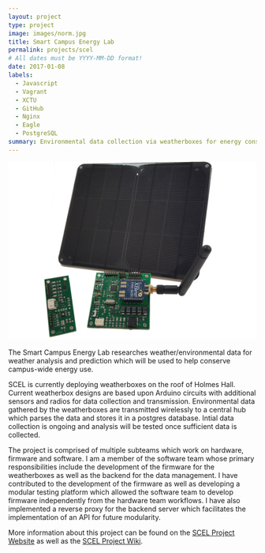 ```yaml
---
layout: project
type: project
image: images/norm.jpg
title: Smart Campus Energy Lab
permalink: projects/scel
# All dates must be YYYY-MM-DD format!
date: 2017-01-08
labels:
  - Javascript
  - Vagrant
  - XCTU
  - GitHub
  - Nginx
  - Eagle
  - PostgreSQL
summary: Environmental data collection via weatherboxes for energy conservation.
---
```


<img src="../images/weatherbox.png" width="1000">

The Smart Campus Energy Lab researches weather/environmental data for weather analysis and prediction which will be used to help conserve campus-wide energy use.

SCEL is currently deploying weatherboxes on the roof of Holmes Hall. Current weatherbox designs are based upon Arduino circuits with additional sensors and radios for data collection and transmission. Environmental data gathered by the weatherboxes are transmitted wirelessly to a central hub which parses the data and stores it in a postgres database. Intial data collection is ongoing and analysis will be tested once sufficient data is collected.

The project is comprised of multiple subteams which work on hardware, firmware and software. I am a member of the software team whose primary responsibilities include the development of the firmware for the weatherboxes as well as the backend for the data management. I have contributed to the development of the firmware as well as developing a modular testing platform which allowed the software team to develop firmware independently from the hardware team workflows. I have also implemented a reverse proxy for the backend server which facilitates the implementation of an API for future modularity.

More information about this project can be found on the [SCEL Project Website](http://scel-hawaii.org/) as well as the [SCEL Project Wiki](https://wiki.scel-hawaii.org/doku.php).
